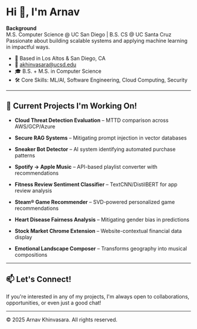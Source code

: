 # Hi 👋, I'm Arnav

**Background**  
M.S. Computer Science @ UC San Diego | B.S. CS @ UC Santa Cruz  
Passionate about building scalable systems and applying machine learning in impactful ways.

- 📍 Based in Los Altos & San Diego, CA  
- 📧 akhinvasara@ucsd.edu  
- 🎓 B.S. + M.S. in Computer Science  
- 🛠️ Core Skills: ML/AI, Software Engineering, Cloud Computing, Security

---

## 🚀 Current Projects I'm Working On! 

- **Cloud Threat Detection Evaluation** – MTTD comparison across AWS/GCP/Azure

- **Secure RAG Systems** – Mitigating prompt injection in vector databases

- **Sneaker Bot Detector** – AI system identifying automated purchase patterns

- **Spotify → Apple Music** – API-based playlist converter with recommendations

- **Fitness Review Sentiment Classifier** – TextCNN/DistilBERT for app review analysis

- **Steam® Game Recommender** – SVD-powered personalized game recommendations

- **Heart Disease Fairness Analysis** – Mitigating gender bias in predictions

- **Stock Market Chrome Extension** – Website-contextual financial data display

- **Emotional Landscape Composer** – Transforms geography into musical compositions

---

## 📫 Let's Connect!
If you're interested in any of my projects, I'm always open to collaborations, opportunities, or even just a good chat!

---

© 2025 Arnav Khinvasara. All rights reserved.
